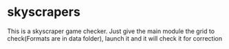# skyscrapers
This is a skyscraper game checker. Just give the main module the grid to check(Formats are in data folder), launch it and it will check it for correction